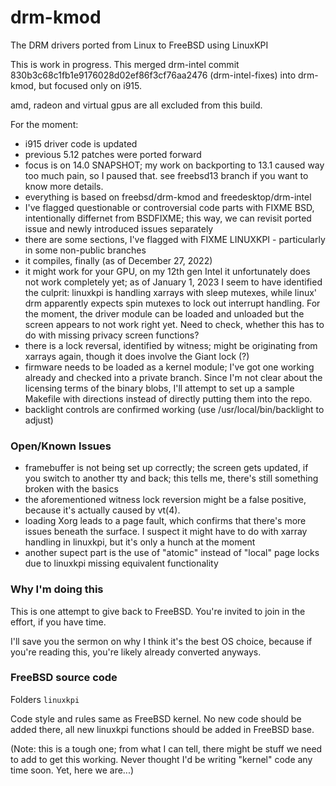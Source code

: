# drm-kmod
The DRM drivers ported from Linux to FreeBSD using LinuxKPI

This is work in progress. This merged drm-intel commit 830b3c68c1fb1e9176028d02ef86f3cf76aa2476 (drm-intel-fixes)
into drm-kmod, but focused only on i915.

amd, radeon and virtual gpus are all excluded from this build.

For the moment:
* i915 driver code is updated
* previous 5.12 patches were ported forward
* focus is on 14.0 SNAPSHOT; my work on backporting to 13.1 caused way too much pain, so I paused that.
  see freebsd13 branch if you want to know more details.
* everything is based on freebsd/drm-kmod and freedesktop/drm-intel
* I've flagged questionable or controversial code parts with FIXME BSD, intentionally differnet from BSDFIXME;
  this way, we can revisit ported issue and newly introduced issues separately
* there are some sections, I've flagged with FIXME LINUXKPI - particularly in some non-public branches
* it compiles, finally (as of December 27, 2022)
* it might work for your GPU, on my 12th gen Intel it unfortunately does not work completely yet;
  as of January 1, 2023 I seem to have identified the culprit: linuxkpi is handling xarrays with
  sleep mutexes, while linux' drm apparently expects spin mutexes to lock out interrupt handling.
  For the moment, the driver module can be loaded and unloaded but the screen appears to not work
  right yet. Need to check, whether this has to do with missing privacy screen functions?
* there is a lock reversal, identified by witness; might be originating from xarrays again,
  though it does involve the Giant lock (?)
* firmware needs to be loaded as a kernel module; I've got one working already and checked into a
  private branch. Since I'm not clear about the licensing terms of the binary blobs, I'll attempt
  to set up a sample Makefile with directions instead of directly putting them into the repo.
* backlight controls are confirmed working (use /usr/local/bin/backlight to adjust)

### Open/Known Issues

* framebuffer is not being set up correctly; the screen gets updated, if you switch to another tty
  and back; this tells me, there's still something broken with the basics
* the aforementioned witness lock reversion might be a false positive, because it's actually caused
  by vt(4).
* loading Xorg leads to a page fault, which confirms that there's more issues beneath the surface.
  I suspect it might have to do with xarray handling in linuxkpi, but it's only a hunch at the moment
* another supect part is the use of "atomic" instead of "local" page locks due to linuxkpi missing
  equivalent functionality

### Why I'm doing this

This is one attempt to give back to FreeBSD. You're invited to join in the effort, if you have time.

I'll save you the sermon on why I think it's the best OS choice, because if you're reading this, you're likely already converted anyways.

### FreeBSD source code
Folders `linuxkpi`

Code style and rules same as FreeBSD kernel.
No new code should be added there, all new linuxkpi functions should be
added in FreeBSD base.

(Note: this is a tough one; from what I can tell, there might be stuff we need to add to get this working. Never thought I'd be writing "kernel"
code any time soon. Yet, here we are...)
